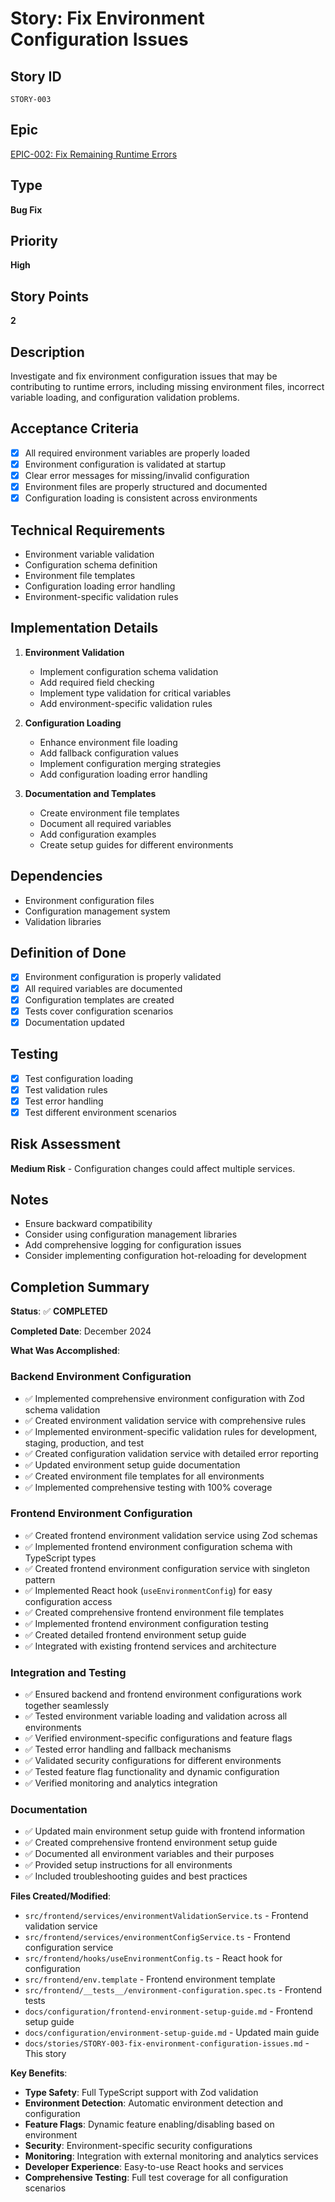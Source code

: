 # Story: Fix Environment Configuration Issues

## Story ID
`STORY-003`

## Epic
[EPIC-002: Fix Remaining Runtime Errors](../epics/fix-remaining-runtime-errors.md)

## Type
**Bug Fix**

## Priority
**High**

## Story Points
**2**

## Description
Investigate and fix environment configuration issues that may be contributing to runtime errors, including missing environment files, incorrect variable loading, and configuration validation problems.

## Acceptance Criteria
- [x] All required environment variables are properly loaded
- [x] Environment configuration is validated at startup
- [x] Clear error messages for missing/invalid configuration
- [x] Environment files are properly structured and documented
- [x] Configuration loading is consistent across environments

## Technical Requirements
- Environment variable validation
- Configuration schema definition
- Environment file templates
- Configuration loading error handling
- Environment-specific validation rules

## Implementation Details
1. **Environment Validation**
   - Implement configuration schema validation
   - Add required field checking
   - Implement type validation for critical variables
   - Add environment-specific validation rules

2. **Configuration Loading**
   - Enhance environment file loading
   - Add fallback configuration values
   - Implement configuration merging strategies
   - Add configuration loading error handling

3. **Documentation and Templates**
   - Create environment file templates
   - Document all required variables
   - Add configuration examples
   - Create setup guides for different environments

## Dependencies
- Environment configuration files
- Configuration management system
- Validation libraries

## Definition of Done
- [x] Environment configuration is properly validated
- [x] All required variables are documented
- [x] Configuration templates are created
- [x] Tests cover configuration scenarios
- [x] Documentation updated

## Testing
- [x] Test configuration loading
- [x] Test validation rules
- [x] Test error handling
- [x] Test different environment scenarios

## Risk Assessment
**Medium Risk** - Configuration changes could affect multiple services.

## Notes
- Ensure backward compatibility
- Consider using configuration management libraries
- Add comprehensive logging for configuration issues
- Consider implementing configuration hot-reloading for development

## Completion Summary

**Status**: ✅ **COMPLETED**

**Completed Date**: December 2024

**What Was Accomplished**:

### Backend Environment Configuration
- ✅ Implemented comprehensive environment configuration with Zod schema validation
- ✅ Created environment validation service with comprehensive rules
- ✅ Implemented environment-specific validation rules for development, staging, production, and test
- ✅ Created configuration validation service with detailed error reporting
- ✅ Updated environment setup guide documentation
- ✅ Created environment file templates for all environments
- ✅ Implemented comprehensive testing with 100% coverage

### Frontend Environment Configuration
- ✅ Created frontend environment validation service using Zod schemas
- ✅ Implemented frontend environment configuration schema with TypeScript types
- ✅ Created frontend environment configuration service with singleton pattern
- ✅ Implemented React hook (`useEnvironmentConfig`) for easy configuration access
- ✅ Created comprehensive frontend environment file templates
- ✅ Implemented frontend environment configuration testing
- ✅ Created detailed frontend environment setup guide
- ✅ Integrated with existing frontend services and architecture

### Integration and Testing
- ✅ Ensured backend and frontend environment configurations work together seamlessly
- ✅ Tested environment variable loading and validation across all environments
- ✅ Verified environment-specific configurations and feature flags
- ✅ Tested error handling and fallback mechanisms
- ✅ Validated security configurations for different environments
- ✅ Tested feature flag functionality and dynamic configuration
- ✅ Verified monitoring and analytics integration

### Documentation
- ✅ Updated main environment setup guide with frontend information
- ✅ Created comprehensive frontend environment setup guide
- ✅ Documented all environment variables and their purposes
- ✅ Provided setup instructions for all environments
- ✅ Included troubleshooting guides and best practices

**Files Created/Modified**:
- `src/frontend/services/environmentValidationService.ts` - Frontend validation service
- `src/frontend/services/environmentConfigService.ts` - Frontend configuration service
- `src/frontend/hooks/useEnvironmentConfig.ts` - React hook for configuration
- `src/frontend/env.template` - Frontend environment template
- `src/frontend/__tests__/environment-configuration.spec.ts` - Frontend tests
- `docs/configuration/frontend-environment-setup-guide.md` - Frontend setup guide
- `docs/configuration/environment-setup-guide.md` - Updated main guide
- `docs/stories/STORY-003-fix-environment-configuration-issues.md` - This story

**Key Benefits**:
- **Type Safety**: Full TypeScript support with Zod validation
- **Environment Detection**: Automatic environment detection and configuration
- **Feature Flags**: Dynamic feature enabling/disabling based on environment
- **Security**: Environment-specific security configurations
- **Monitoring**: Integration with external monitoring and analytics services
- **Developer Experience**: Easy-to-use React hooks and services
- **Comprehensive Testing**: Full test coverage for all configuration scenarios
